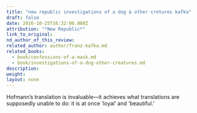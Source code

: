 ```yaml
---
title: "new republic investigations of a dog & other cretures kafka"
draft: false
date: 2016-10-25T16:32:00.000Z
attribution: "*New Republic*"
link_to_original:
nd_author_of_this_review:
related_author: author/franz-kafka.md
related_books:
  - book/confessions-of-a-mask.md
  - book/investigations-of-a-dog-other-creatures.md
description:
weight:
layout: none
---
```

Hofmann’s translation is invaluable—it achieves what translations are supposedly unable to do: it is at once ‘loyal’ and ‘beautiful.’

